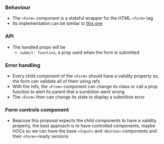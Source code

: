 ### Behaviour
- The `<Form>` component is a stateful wrapper for the HTML `<form>` tag
- Its implementation can be similar to [this one](https://medium.com/front-end-hacking/html5-form-validation-in-react-65712f778196)

### API
- The handled props will be
  - `submit: function`, a prop used when the form is submitted

### Error handling
- Every child component of the `<Form>` should have a validity property so, the form can validate all of them using refs
- With the refs, the `<From>` component can change its class or call a prop function to alert its parent that a sumbition went wrong
- The `<Form>` then can change its state to display a submition error

### Form controls component
- Beacuse this proposal expects the child components to have a validity property, the best approach is to have controlled components, maybe HOCs so we can have the base `<Input>` and `<Button>` components and their `<Form>`-ready versions

